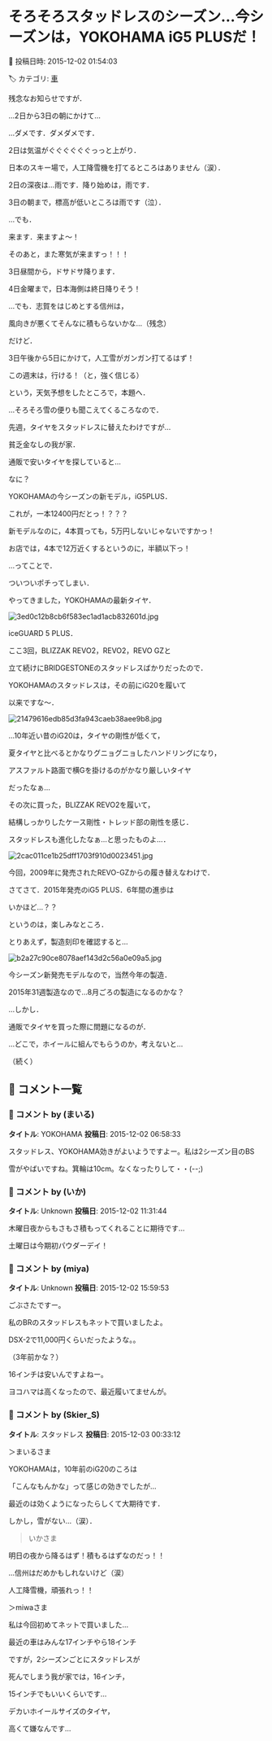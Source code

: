 # そろそろスタッドレスのシーズン…今シーズンは，YOKOHAMA iG5 PLUSだ！

📅 投稿日時: 2015-12-02 01:54:03

🏷️ カテゴリ: [車](cba0e8330b3f2ded7c1addfacc75d4547.md)

残念なお知らせですが．


…2日から3日の朝にかけて…





…ダメです．ダメダメです．


2日は気温がぐぐぐぐぐぐっっと上がり．


日本のスキー場で，人工降雪機を打てるところはありません（涙）．


2日の深夜は…雨です．降り始めは，雨です．


3日の朝まで，標高が低いところは雨です（泣）．





…でも．


来ます．来ますよ～！


そのあと，また寒気が来ますっ！！！


3日昼間から，ドサドサ降ります．


4日金曜まで，日本海側は終日降りそう！


…でも．志賀をはじめとする信州は，


風向きが悪くてそんなに積もらないかな…（残念）


だけど．


3日午後から5日にかけて，人工雪がガンガン打てるはず！


この週末は，行ける！（と，強く信じる）





という，天気予想をしたところで，本題へ．





…そろそろ雪の便りも聞こえてくるころなので．


先週，タイヤをスタッドレスに替えたわけですが…





貧乏金なしの我が家．


通販で安いタイヤを探していると…





なに？


YOKOHAMAの今シーズンの新モデル，iG5PLUS．


これが，一本12400円だとっ！？？？


新モデルなのに，4本買っても，5万円しないじゃないですかっ！


お店では，4本で12万近くするというのに，半額以下っ！





…ってことで．


ついついポチってしまい．


やってきました，YOKOHAMAの最新タイヤ．




![3ed0c12b8cb6f583ec1ad1acb832601d.jpg](images/3ed0c12b8cb6f583ec1ad1acb832601d.jpg)




iceGUARD 5 PLUS．





ここ3回，BLIZZAK REVO2，REVO2，REVO GZと


立て続けにBRIDGESTONEのスタッドレスばかりだったので．


YOKOHAMAのスタッドレスは，その前にiG20を履いて


以来ですな～．




![21479616edb85d3fa943caeb38aee9b8.jpg](images/21479616edb85d3fa943caeb38aee9b8.jpg)




…10年近い昔のiG20は，タイヤの剛性が低くて，


夏タイヤと比べるとかなりグニョグニョしたハンドリングになり，


アスファルト路面で横Gを掛けるのがかなり厳しいタイヤ


だったなぁ…


その次に買った，BLIZZAK REVO2を履いて，


結構しっかりしたケース剛性・トレッド部の剛性を感じ．


スタッドレスも進化したなぁ…と思ったものよ…．




![2cac011ce1b25dff1703f910d0023451.jpg](images/2cac011ce1b25dff1703f910d0023451.jpg)







今回，2009年に発売されたREVO-GZからの履き替えなわけで．


さてさて．2015年発売のiG5 PLUS．6年間の進歩は


いかほど…？？


というのは，楽しみなところ．





とりあえず，製造刻印を確認すると…




![b2a27c90ce8078aef143d2c56a0e09a5.jpg](images/b2a27c90ce8078aef143d2c56a0e09a5.jpg)




今シーズン新発売モデルなので，当然今年の製造．


2015年31週製造なので…8月ごろの製造になるのかな？





…しかし．


通販でタイヤを買った際に問題になるのが．


…どこで，ホイールに組んでもらうのか，考えないと…


（続く）

## 💬 コメント一覧

### 💬 コメント by (まいる)
**タイトル**: YOKOHAMA
**投稿日**: 2015-12-02 06:58:33

スタッドレス、YOKOHAMA効きがよいようですよー。私は2シーズン目のBS

雪がやばいですね。箕輪は10cm。なくなったりして・・(--;)

### 💬 コメント by (いか)
**タイトル**: Unknown
**投稿日**: 2015-12-02 11:31:44

木曜日夜からもさもさ積もってくれることに期待です…

土曜日は今期初パウダーデイ！

### 💬 コメント by (miya)
**タイトル**: Unknown
**投稿日**: 2015-12-02 15:59:53

ごぶさたですー。

私のBRのスタッドレスもネットで買いましたよ。

DSX-2で11,000円くらいだったような。。

（3年前かな？）

16インチは安いんですよねー。

ヨコハマは高くなったので、最近履いてませんが。

### 💬 コメント by (Skier_S)
**タイトル**: スタッドレス
**投稿日**: 2015-12-03 00:33:12

＞まいるさま

YOKOHAMAは，10年前のiG20のころは

「こんなもんかな」って感じの効きでしたが…

最近のは効くようになったらしくて大期待です．

しかし，雪がない…（涙）．



>いかさま

明日の夜から降るはず！積もるはずなのだっ！！

…信州はだめかもしれないけど（涙）

人工降雪機，頑張れっ！！



＞miwaさま

私は今回初めてネットで買いました…

最近の車はみんな17インチやら18インチ

ですが，2シーズンごとにスタッドレスが

死んでしまう我が家では，16インチ，

15インチでもいいくらいです…

デカいホイールサイズのタイヤ，

高くて嫌なんです…

